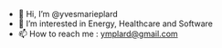 - 👋 Hi, I’m @yvesmarieplard
- 👀 I’m interested in Energy, Healthcare and Software
- 📫 How to reach me : ymplard@gmail.com

<!---
yvesmarieplard/yvesmarieplard is a ✨ special ✨ repository because its `README.md` (this file) appears on your GitHub profile.
You can click the Preview link to take a look at your changes.
--->
